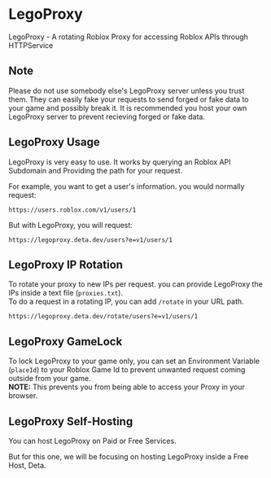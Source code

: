 # LegoProxy
LegoProxy - A rotating Roblox Proxy for accessing Roblox APIs through HTTPService

## Note
Please do not use somebody else's LegoProxy server unless you trust them. They can easily fake your requests to send forged or fake data to your game and possibly break it. It is recommended you host your own LegoProxy server to prevent recieving forged or fake data.

## LegoProxy Usage
LegoProxy is very easy to use. It works by querying an Roblox API Subdomain and Providing the path for your request.

For example, you want to get a user's information. you would normally request:
```
https://users.roblox.com/v1/users/1
```

But with LegoProxy, you will request:
```
https://legoproxy.deta.dev/users?e=v1/users/1
```

## LegoProxy IP Rotation
To rotate your proxy to new IPs per request. you can provide LegoProxy the IPs inside a text file (`proxies.txt`).\
To do a request in a rotating IP, you can add `/rotate` in your URL path.
```
https://legoproxy.deta.dev/rotate/users?e=v1/users/1
```

## LegoProxy GameLock
To lock LegoProxy to your game only, you can set an Environment Variable (`placeId`) to your Roblox Game Id to prevent unwanted request coming outside from your game.\
**NOTE:** This prevents you from being able to access your Proxy in your browser.

## LegoProxy Self-Hosting
You can host LegoProxy on Paid or Free Services.

But for this one, we will be focusing on hosting LegoProxy inside a Free Host, Deta.

